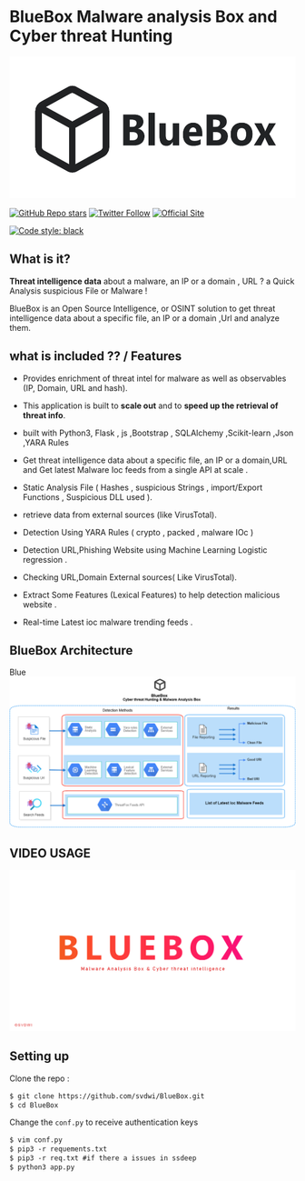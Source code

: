 
# BlueBox Malware analysis Box and Cyber threat Hunting



<img src="images/logo_bluebox.png"  width=547 height=250 alt="BlueBox"/>


[![GitHub Repo stars](https://img.shields.io/github/stars/svdwi?style=social)](https://twitter.com/aziz_saadaoui)
[![Twitter Follow](https://img.shields.io/twitter/follow/aziz_saadaoui?style=social)](https://twitter.com/intel_owl)
[![Official Site](https://img.shields.io/badge/official-site-blue)](https://github.com/svdwi)


[![Code style: black](https://img.shields.io/badge/code%20style-black-000000.svg)](https://github.com/svdwi)

## What is it?

 **Threat intelligence data** about a malware, an IP or a domain , URL ? a Quick Analysis suspicious File or Malware ! 
 
BlueBox is an Open Source Intelligence, or OSINT solution to get threat intelligence data about a specific file, an IP or a domain ,Url and analyze them.


## what is included ?? / Features

- Provides enrichment of threat intel for malware as well as observables (IP, Domain, URL and hash).
- This application is built to **scale out** and to **speed up the retrieval of threat info**.

-  built with Python3, Flask , js ,Bootstrap , SQLAlchemy ,Scikit-learn ,Json ,YARA Rules
-  Get threat intelligence data about a specific file, an IP or a domain,URL and Get latest Malware Ioc feeds from a single API at scale .
- Static Analysis File ( Hashes , suspicious Strings , import/Export Functions , Suspicious DLL used ).
- retrieve data from external sources (like VirusTotal).
- Detection Using YARA Rules ( crypto , packed , malware IOc )
- Detection URL,Phishing Website using Machine Learning Logistic regression .
- Checking URL,Domain External sources( Like VirusTotal).
- Extract Some Features (Lexical Features) to help detection malicious website .
- Real-time Latest ioc malware trending feeds .




## BlueBox Architecture
Blue
<img src="images/architecture.png"  alt="BlueBox"/>



## VIDEO USAGE

<a href="https://drive.google.com/file/d/1FxDkz2h4jldsEU8QTL0uFaJSZFSI8XZ-/preview" title="BlueBox Usage"><img src="images/bluebox.png" alt="Cyber threat Hunting & Malware Analysis" /></a>




## Setting up 

Clone the repo : 

    $ git clone https://github.com/svdwi/BlueBox.git
    $ cd BlueBox

 Change the `conf.py`  to receive authentication keys 

    $ vim conf.py
    $ pip3 -r requements.txt
    $ pip3 -r req.txt #if there a issues in ssdeep
    $ python3 app.py 


